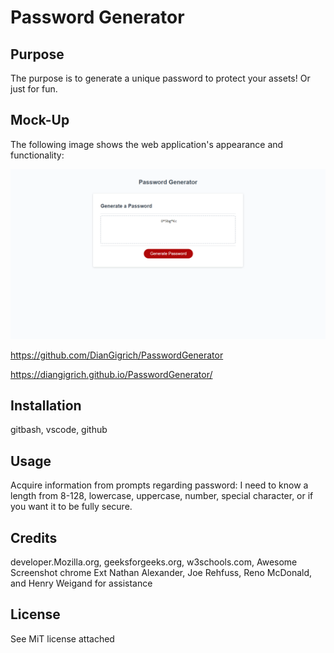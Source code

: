 # Password Generator

## Purpose

The purpose is to generate a unique password to protect your assets! Or just for fun.

## Mock-Up

The following image shows the web application's appearance and functionality:

![The Password Generator application displays a red button to "Generate Password".](./Assets/Password%20Generator.png)

https://github.com/DianGigrich/PasswordGenerator

https://diangigrich.github.io/PasswordGenerator/

## Installation

gitbash, vscode, github

## Usage

Acquire information from prompts regarding password: 
I need to know a length from 8-128,
lowercase, uppercase, number, special character, or 
if you want it to be fully secure.

## Credits

developer.Mozilla.org, geeksforgeeks.org, w3schools.com, Awesome Screenshot chrome Ext
Nathan Alexander, Joe Rehfuss, Reno McDonald, and Henry Weigand for assistance

## License
See MiT license attached
